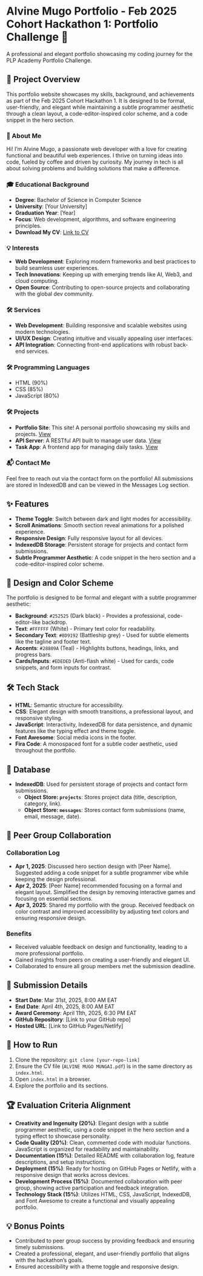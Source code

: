 # Alvine Mugo Portfolio - Feb 2025 Cohort Hackathon 1: Portfolio Challenge 🚀

A professional and elegant portfolio showcasing my coding journey for the PLP Academy Portfolio Challenge.

## 🌟 Project Overview
This portfolio website showcases my skills, background, and achievements as part of the Feb 2025 Cohort Hackathon 1. It is designed to be formal, user-friendly, and elegant while maintaining a subtle programmer aesthetic through a clean layout, a code-editor-inspired color scheme, and a code snippet in the hero section.

### 📝 About Me
Hi! I’m Alvine Mugo, a passionate web developer with a love for creating functional and beautiful web experiences. I thrive on turning ideas into code, fueled by coffee and driven by curiosity. My journey in tech is all about solving problems and building solutions that make a difference.

### 🎓 Educational Background
- **Degree**: Bachelor of Science in Computer Science
- **University**: [Your University]
- **Graduation Year**: [Year]
- **Focus**: Web development, algorithms, and software engineering principles.
- **Download My CV**: [Link to CV](ALVINE%20MUGO%20MUNGAI.pdf)

### 💡 Interests
- **Web Development**: Exploring modern frameworks and best practices to build seamless user experiences.
- **Tech Innovations**: Keeping up with emerging trends like AI, Web3, and cloud computing.
- **Open Source**: Contributing to open-source projects and collaborating with the global dev community.

### 🛠️ Services
- **Web Development**: Building responsive and scalable websites using modern technologies.
- **UI/UX Design**: Creating intuitive and visually appealing user interfaces.
- **API Integration**: Connecting front-end applications with robust back-end services.

### 🛠️ Programming Languages
- HTML (90%)
- CSS (85%)
- JavaScript (80%)

### 🛠️ Projects
- **Portfolio Site**: This site! A personal portfolio showcasing my skills and projects. [View](#)
- **API Server**: A RESTful API built to manage user data. [View](#)
- **Task App**: A frontend app for managing daily tasks. [View](#)

### 📬 Contact Me
Feel free to reach out via the contact form on the portfolio! All submissions are stored in IndexedDB and can be viewed in the Messages Log section.

## ✨ Features
- **Theme Toggle**: Switch between dark and light modes for accessibility.
- **Scroll Animations**: Smooth section reveal animations for a polished experience.
- **Responsive Design**: Fully responsive layout for all devices.
- **IndexedDB Storage**: Persistent storage for projects and contact form submissions.
- **Subtle Programmer Aesthetic**: A code snippet in the hero section and a code-editor-inspired color scheme.

## 🎨 Design and Color Scheme
The portfolio is designed to be formal and elegant with a subtle programmer aesthetic:
- **Background**: `#252525` (Dark black) - Provides a professional, code-editor-like backdrop.
- **Text**: `#FFFFFF` (White) - Primary text color for readability.
- **Secondary Text**: `#8D9192` (Battleship grey) - Used for subtle elements like the tagline and footer text.
- **Accents**: `#28809A` (Teal) - Highlights buttons, headings, links, and progress bars.
- **Cards/Inputs**: `#EDEDED` (Anti-flash white) - Used for cards, code snippets, and form inputs for contrast.

## 🛠️ Tech Stack
- **HTML**: Semantic structure for accessibility.
- **CSS**: Elegant design with smooth transitions, a professional layout, and responsive styling.
- **JavaScript**: Interactivity, IndexedDB for data persistence, and dynamic features like the typing effect and theme toggle.
- **Font Awesome**: Social media icons in the footer.
- **Fira Code**: A monospaced font for a subtle coder aesthetic, used throughout the portfolio.

## 📁 Database
- **IndexedDB**: Used for persistent storage of projects and contact form submissions.
  - **Object Store: `projects`**: Stores project data (title, description, category, link).
  - **Object Store: `messages`**: Stores contact form submissions (name, email, message, date).

## 👥 Peer Group Collaboration
### Collaboration Log
- **Apr 1, 2025**: Discussed hero section design with [Peer Name]. Suggested adding a code snippet for a subtle programmer vibe while keeping the design professional.
- **Apr 2, 2025**: [Peer Name] recommended focusing on a formal and elegant layout. Simplified the design by removing interactive games and focusing on essential sections.
- **Apr 3, 2025**: Shared my portfolio with the group. Received feedback on color contrast and improved accessibility by adjusting text colors and ensuring responsive design.

### Benefits
- Received valuable feedback on design and functionality, leading to a more professional portfolio.
- Gained insights from peers on creating a user-friendly and elegant UI.
- Collaborated to ensure all group members met the submission deadline.

## 📅 Submission Details
- **Start Date**: Mar 31st, 2025, 8:00 AM EAT
- **End Date**: April 4th, 2025, 8:00 AM EAT
- **Award Ceremony**: April 11th, 2025, 6:30 PM EAT
- **GitHub Repository**: [Link to your GitHub repo]
- **Hosted URL**: [Link to GitHub Pages/Netlify]

## 📁 How to Run
1. Clone the repository: `git clone [your-repo-link]`
2. Ensure the CV file (`ALVINE MUGO MUNGAI.pdf`) is in the same directory as `index.html`.
3. Open `index.html` in a browser.
4. Explore the portfolio and its sections.

## 🏆 Evaluation Criteria Alignment
- **Creativity and Ingenuity (20%)**: Elegant design with a subtle programmer aesthetic, using a code snippet in the hero section and a typing effect to showcase personality.
- **Code Quality (20%)**: Clean, commented code with modular functions. JavaScript is organized for readability and maintainability.
- **Documentation (15%)**: Detailed README with collaboration log, feature descriptions, and setup instructions.
- **Deployment (15%)**: Ready for hosting on GitHub Pages or Netlify, with a responsive design that works across devices.
- **Development Process (15%)**: Documented collaboration with peer group, showing active participation and feedback integration.
- **Technology Stack (15%)**: Utilizes HTML, CSS, JavaScript, IndexedDB, and Font Awesome to create a functional and visually appealing portfolio.

## 💡 Bonus Points
- Contributed to peer group success by providing feedback and ensuring timely submissions.
- Created a professional, elegant, and user-friendly portfolio that aligns with the hackathon’s goals.
- Ensured accessibility with a theme toggle and responsive design.